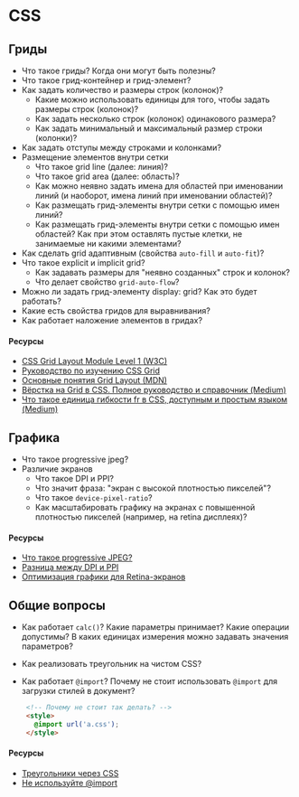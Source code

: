 # CSS

## Гриды

* Что такое гриды? Когда они могут быть полезны?
* Что такое грид-контейнер и грид-элемент?
* Как задать количество и размеры строк (колонок)?
  * Какие можно использовать единицы для того, чтобы задать размеры строк (колонок)?
  * Как задать несколько строк (колонок) одинакового размера?
  * Как задать минимальный и максимальный размер строки (колонки)?
* Как задать отступы между строками и колонками?
* Размещение элементов внутри сетки
  * Что такое grid line (далее: линия)?
  * Что такое grid area (далее: область)?
  * Как можно неявно задать имена для областей при именовании линий (и наоборот, имена линий при именовании областей)?
  * Как размещать грид-элементы внутри сетки с помощью имен линий?
  * Как размещать грид-элементы внутри сетки с помощью имен областей? Как при этом оставлять пустые клетки, не занимаемые ни какими элементами?
* Как сделать grid адаптивным (свойства `auto-fill` и `auto-fit`)?
* Что такое explicit и implicit grid?
  * Как задавать размеры для "неявно созданных" строк и колонок?
  * Что делает свойство `grid-auto-flow`?
* Можно ли задать грид-элементу display: grid? Как это будет работать?
* Какие есть свойства гридов для выравнивания?
* Как работает наложение элементов в гридах?

#### Ресурсы

* [CSS Grid Layout Module Level 1 (W3C)](https://www.w3.org/TR/css-grid-1/)
* [Руководство по изучению CSS Grid](https://learncssgrid.com/)
* [Основные понятия Grid Layout (MDN)](https://developer.mozilla.org/ru/docs/Web/CSS/CSS_Grid_Layout/Basic_Concepts_of_Grid_Layout)
* [Вёрстка на Grid в CSS. Полное руководство и справочник (Medium)](https://medium.com/@stasonmars/%D0%B2%D0%B5%CC%88%D1%80%D1%81%D1%82%D0%BA%D0%B0-%D0%BD%D0%B0-grid-%D0%B2-css-%D0%BF%D0%BE%D0%BB%D0%BD%D0%BE%D0%B5-%D1%80%D1%83%D0%BA%D0%BE%D0%B2%D0%BE%D0%B4%D1%81%D1%82%D0%B2%D0%BE-%D0%B8-%D1%81%D0%BF%D1%80%D0%B0%D0%B2%D0%BE%D1%87%D0%BD%D0%B8%D0%BA-220508316f8b)
* [Что такое единица гибкости fr в CSS, доступным и простым языком (Medium)](https://medium.com/@stasonmars/%D1%87%D1%82%D0%BE-%D1%82%D0%B0%D0%BA%D0%BE%D0%B5-%D0%B5%D0%B4%D0%B8%D0%BD%D0%B8%D1%86%D0%B0-%D0%B3%D0%B8%D0%B1%D0%BA%D0%BE%D1%81%D1%82%D0%B8-fr-%D0%B2-css-%D0%B4%D0%BE%D1%81%D1%82%D1%83%D0%BF%D0%BD%D1%8B%D0%BC-%D0%B8-%D0%BF%D1%80%D0%BE%D1%81%D1%82%D1%8B%D0%BC-%D1%8F%D0%B7%D1%8B%D0%BA%D0%BE%D0%BC-2a3794c4444)

## Графика

* Что такое progressive jpeg?
* Различие экранов
  * Что такое DPI и PPI?
  * Что значит фраза: "экран с высокой плотностью пикселей"?
  * Что такое `device-pixel-ratio`?
  * Как масштабировать графику на экранах с повышенной плотностью пикселей (например, на retina дисплеях)?

#### Ресурсы

* [Что такое progressive JPEG?](https://walnut.team/blog/pogovorim-o-tehnologiyah/progressive-jpeg-chto-za-zver/)
* [Разница между DPI и PPI](https://xn----7sbbtqh1alwh2cf.xn--p1ai/text/ppidpi.php)
* [Оптимизация графики для Retina-экранов](https://habr.com/ru/post/150071/)

## Общие вопросы

* Как работает `calc()`? Какие параметры принимает? Какие операции допустимы? В каких единицах измерения можно задавать значения параметров?
* Как реализовать треугольник на чистом CSS?
* Как работает `@import`? Почему не стоит использовать `@import` для загрузки стилей в документ?

   ```html
    <!-- Почему не стоит так делать? -->
    <style>
      @import url('a.css');
    </style>
   ```

#### Ресурсы

* [Треугольники через CSS](http://htmlbook.ru/blog/treugolniki-cherez-css)
* [Не используйте @import](https://habr.com/ru/post/57012/)
